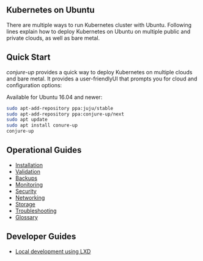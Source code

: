 ## Kubernetes on Ubuntu

There are multiple ways to run Kubernetes cluster with Ubuntu. Following lines explain
how to deploy Kubernetes on Ubuntu on multiple public and private clouds, as well as
bare metal.


## Quick Start

*conjure-up* provides a quick way to deploy Kubernetes on multiple clouds and 
bare metal. It provides a user-friendlyUI that prompts you for cloud and configuration options:

Available for Ubuntu 16.04 and newer:

```sh
sudo apt-add-repository ppa:juju/stable
sudo apt-add-repository ppa:conjure-up/next
sudo apt update
sudo apt install conure-up
conjure-up
```	

	
## Operational Guides

* [Installation](https://kubernetes.io/docs/getting-started-guides/ubuntu/installation/)
* [Validation](https://kubernetes.io/docs/getting-started-guides/ubuntu/validation/)
* [Backups](https://kubernetes.io/docs/getting-started-guides/ubuntu/backups/)
* [Monitoring](https://kubernetes.io/docs/getting-started-guides/ubuntu/monitoring/)
* [Security](https://kubernetes.io/docs/getting-started-guides/ubuntu/security/)
* [Networking](https://kubernetes.io/docs/getting-started-guides/ubuntu/networking/)
* [Storage](https://kubernetes.io/docs/getting-started-guides/ubuntu/storage/)
* [Troubleshooting](https://kubernetes.io/docs/getting-started-guides/ubuntu/troubleshooting/)
* [Glossary](https://kubernetes.io/docs/getting-started-guides/ubuntu/glossary/)

	
## Developer Guides

* [Local development using LXD](https://kubernetes.io/docs/getting-started-guides/ubuntu/local)
		
